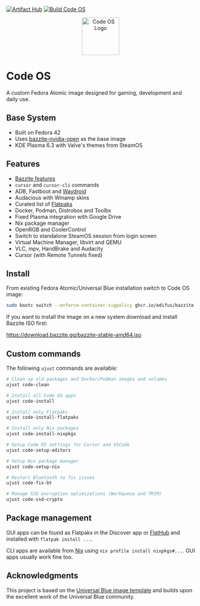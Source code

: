 [![Artifact Hub](https://img.shields.io/endpoint?url=https://artifacthub.io/badge/repository/codeos)](https://artifacthub.io/packages/search?repo=codeos)
[![Build Code OS](https://github.com/edifus/bazzite/actions/workflows/build.yml/badge.svg)](https://github.com/edifus/bazzite/actions/workflows/build.yml)

<div align="center">
  <picture>
    <source media="(prefers-color-scheme: light)" srcset="https://raw.githubusercontent.com/edifus/bazzite/refs/heads/main/repo_files/code-logo-black.png">
    <img alt="Code OS Logo" src="https://raw.githubusercontent.com/edifus/bazzite/refs/heads/main/repo_files/code-logo-white.png" width="100">
  </picture>
</div>

# Code OS

A custom Fedora Atomic image designed for gaming, development and daily use.

## Base System

- Built on Fedora 42
- Uses [bazzite-nvidia-open](https://bazzite.gg/) as the base image
- KDE Plasma 6.3 with Valve's themes from SteamOS

## Features

- [Bazzite features](https://github.com/ublue-os/bazzite#about--features)
- `cursor` and `cursor-cli` commands
- ADB, Fastboot and [Waydroid](https://docs.bazzite.gg/Installing_and_Managing_Software/Waydroid_Setup_Guide/)
- Audacious with Winamp skins
- Curated list of [Flatpaks](https://github.com/edifus/bazzite/blob/main/repo/flatpaks)
- Docker, Podman, Distrobox and Toolbx
- Fixed Plasma integration with Google Drive
- Nix package manager
- OpenRGB and CoolerControl
- Switch to standalone SteamOS session from login screen
- Virtual Machine Manager, libvirt and QEMU
- VLC, mpv, HandBrake and Audacity
- Cursor (with Remote Tunnels fixed)

## Install

From existing Fedora Atomic/Universal Blue installation switch to Code OS image:

```bash
sudo bootc switch --enforce-container-sigpolicy ghcr.io/edifus/bazzite:latest
```

If you want to install the image on a new system download and install Bazzite ISO first:

<https://download.bazzite.gg/bazzite-stable-amd64.iso>

## Custom commands

The following `ujust` commands are available:

```bash
# Clean up old packages and Docker/Podman images and volumes
ujust code-clean

# Install all Code OS apps
ujust code-install

# Install only Flatpaks
ujust code-install-flatpaks

# Install only Nix packages
ujust code-install-nixpkgs

# Setup Code OS settings for Cursor and VSCode
ujust code-setup-editors

# Setup Nix package manager
ujust code-setup-nix

# Restart Bluetooth to fix issues
ujust code-fix-bt

# Manage SSD encryption optimizations (Workqueue and TRIM)
ujust code-ssd-crypto
```

## Package management

GUI apps can be found as Flatpaks in the Discover app or [FlatHub](https://flathub.org/) and installed with `flatpak install ...`.

CLI apps are available from [Nix](https://search.nixos.org/packages) using `nix profile install nixpkgs#...`. GUI apps usually work fine too.

## Acknowledgments

This project is based on the [Universal Blue image template](https://github.com/ublue-os/image-template) and builds upon the excellent work of the Universal Blue community.
